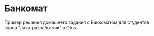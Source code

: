 # Банкомат
Пример решения домашнего задания с Банкоматом для студентов курса "Java-разработчик" в Otus.
